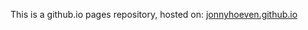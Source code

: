 This is a github.io pages repository, hosted on:
[jonnyhoeven.github.io](https://jonnyhoeven.github.io)